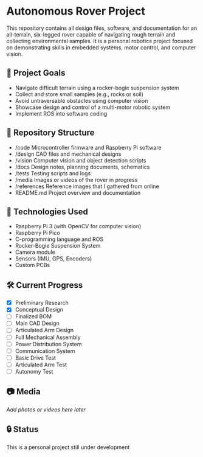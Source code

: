 
# Autonomous Rover Project

This repository contains all design files, software, and documentation for an all-terrain, six-legged rover capable of navigating rough terrain and collecting environmental samples. It is a personal robotics project focused on demonstrating skills in embedded systems, motor control, and computer vision.

## 🚀 Project Goals

- Navigate difficult terrain using a rocker-bogie suspension system
- Collect and store small samples (e.g., rocks or soil)
- Avoid untraversable obstacles using computer vision
- Showcase design and control of a multi-motor robotic system
- Implement ROS into software coding

## 📁 Repository Structure

- /code            Microcontroller firmware and Raspberry Pi software  
- /design          CAD files and mechanical designs  
- /vision          Computer vision and object detection scripts  
- /docs            Design notes, planning documents, schematics  
- /tests           Testing scripts and logs  
- /media           Images or videos of the rover in progress
- /references      Reference images that I gathered from online
- README.md        Project overview and documentation  

## 🧰 Technologies Used

- Raspberry Pi 3 (with OpenCV for computer vision)
- Raspberry Pi Pico
- C-programming language and ROS
- Rocker-Bogie Suspension System
- Camera module
- Sensors (IMU, GPS, Encoders)
- Custom PCBs

## 🛠️ Current Progress

- [x] Preliminary Research
- [x] Conceptual Design
- [ ] Finalized BOM
- [ ] Main CAD Design
- [ ] Articulated Arm Design
- [ ] Full Mechanical Assembly
- [ ] Power Distribution System
- [ ] Communication System
- [ ] Basic Drive Test
- [ ] Articulated Arm Test
- [ ] Autonomy Test

## 📷 Media

*Add photos or videos here later*

## 🔒 Status

This is a personal project still under development
